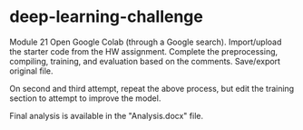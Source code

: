 # deep-learning-challenge
Module 21
Open Google Colab (through a Google search).
Import/upload the starter code from the HW assignment.
Complete the preprocessing, compiling, training, and evaluation based on the comments.
Save/export original file.

On second and third attempt, repeat the above process, but edit the training section to attempt to improve the model.

Final analysis is available in the "Analysis.docx" file.
